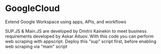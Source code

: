 # GoogleCloud
Extend Google Workspace using apps, APIs, and workflows

SUP.JS & Main.JS are developed by Dmitrii Kainekin to meet business requirements developed by Askar Aituov. With this code you can perform web scraping with appscript. Deploy this "sup" script first, before enabling web scraping via "main" script
